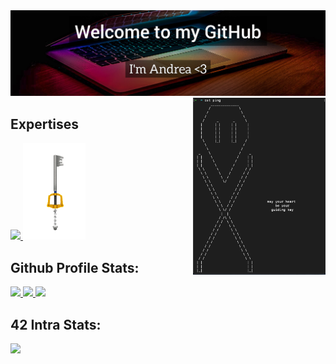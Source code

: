 <div valign="left">
	<img src="https://github.com/aFalkons/aFalKons/blob/main/sources/Welcome_BG.jpg"&width="100%"/>
</div>

<img align="right" src="https://github.com/aFalkons/aFalKons/blob/main/aFalkons.png" width="42%" >

## Expertises

<p align="left">
  <a href="https://skillicons.dev">
    <img src="https://skillicons.dev/icons?i=git,c,vim,photoshop,vscode,java,javascript,html,c,css,wordpress,github,arduino,discord,bash&perline=5" />
  </a>
	<img src="https://github.com/aFalkons/aFalKons/blob/main/sources/keyblade.gif" width="100"/>
</p>

## Github Profile Stats: 
<td>
	<a href="https://github.com/aFalkons">
		<img src="https://github-readme-stats.vercel.app/api?username=aFalkons&theme=cobalt2&show_icons=true&count_private=true&hide_border=TRUE&hide=contribs,prs&cache_seconds=86400" height="50%" >
	</a> 
</td>
<td>
	<a href="https://github.com/aFalkons?tab=repositories">
		<img src="https://github-readme-stats.vercel.app/api/top-langs/?username=aFalkons&langs_count=5&theme=cobalt2&hide=contribs,prs&cache_seconds=86400&hide_border=TRUE" width="468">
	</a>
	<a href="https://github.com/aFalkons/aFalKons">
                <img src="https://github-readme-stats.vercel.app/api/pin/?username=aFalkons&repo=aFalkons&langs_count=5&theme=cobalt2&hide=contribs,prs&cache_seconds=86400&hide_border=true" width="468" />
	</a>
	</a>
</td>
</tr>

## 42 Intra Stats:
<table><tr>
	<img src= "https://badge42.vercel.app/api/v2/cli07fxlp000608l4caao8o2u/stats?cursusId=21&coalitionId=125&hide_border=TRUE" /></a>
</tr></table>
</div>
